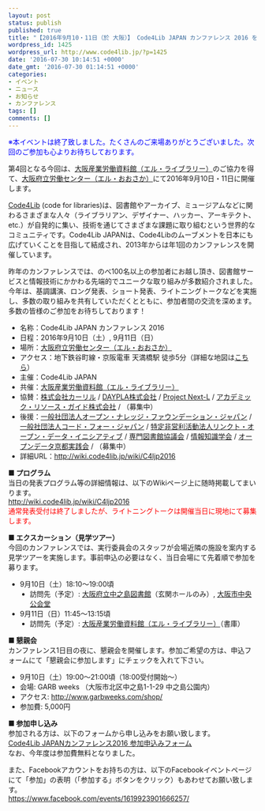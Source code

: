 ```yaml
---
layout: post
status: publish
published: true
title: "【2016年9月10・11日（於 大阪）】 Code4Lib JAPAN カンファレンス 2016 を開催します（参加者募集）"
wordpress_id: 1425
wordpress_url: http://www.code4lib.jp/?p=1425
date: '2016-07-30 10:14:51 +0000'
date_gmt: '2016-07-30 01:14:51 +0000'
categories:
- イベント
- ニュース
- お知らせ
- カンファレンス
tags: []
comments: []
---
```

<p><span style="color: blue">※本イベントは終了致しました。たくさんのご来場ありがとうございました。次回のご参加も心よりお待ちしております。</span></p>
<p>第4回となる今回は、<a title="大阪産業労働資料館（エル・ライブラリー）" href="http://shaunkyo.jp/" target="_blank">大阪産業労働資料館（エル・ライブラリー）</a>のご協力を得て、<a title="大阪府立労働センター（エル・おおさか）" href="http://www.l-osaka.or.jp/" target="_blank">大阪府立労働センター（エル・おおさか）</a>にて2016年9月10日・11日に開催します。</p>
<p><a href="http://code4lib.org/" target="_blank">Code4Lib</a> (code for libraries)は、図書館やアーカイブ、ミュージアムなどに関わるさまざまな人々（ライブラリアン、デザイナー、ハッカー、アーキテクト、etc.）が自発的に集い、技術を通じてさまざまな課題に取り組むという世界的なコミュニティです。Code4Lib JAPANは、Code4Libのムーブメントを日本にも広げていくことを目指して結成され、2013年からは年1回のカンファレンスを開催しています。</p>
<p>昨年のカンファレンスでは、のべ100名以上の参加者にお越し頂き、図書館サービスと情報技術にかかわる先端的でユニークな取り組みが多数紹介されました。今年は、基調講演、ロング発表、ショート発表、ライトニングトークなどを実施し、多数の取り組みを共有していただくとともに、参加者間の交流を深めます。多数の皆様のご参加をお待ちしております！</p>
<ul>
<li>名称：Code4Lib JAPAN カンファレンス 2016</li>
<li>日程：2016年9月10日（土）, 9月11日（日）</li>
<li>場所：<a title="大阪府立労働センター（エル・おおさか）" href="http://www.l-osaka.or.jp/" target="_blank">大阪府立労働センター（エル・おおさか）</a></li>
<li>アクセス：地下鉄谷町線・京阪電車 天満橋駅 徒歩5分（詳細な地図は<a href="http://www.l-osaka.or.jp/pages/access.html" target="_blank">こちら</a>）</li>
<li>主催：Code4Lib JAPAN</li>
<li>共催：<a target="_blank" title="大阪産業労働資料館（エル・ライブラリー）" href="http://shaunkyo.jp/" target="_blank">大阪産業労働資料館（エル・ライブラリー）</a></li>
<li>協賛：<a target="_blank" href="https://calil.jp/">株式会社カーリル</a> / <a target="_blank" href="http://daypla.co.jp/">DAYPLA株式会社</a> / <a target="_blank" href="http://www.next-l.jp/">Project Next-L</a> / <a target="_blank" href="http://arg-corp.jp/">アカデミック・リソース・ガイド株式会社</a> / （募集中）</li>
<li>後援：<a target="_blank" href="http://okfn.jp/">一般社団法人オープン・ナレッジ・ファウンデーション・ジャパン</a> / <a target="_blank" href="http://code4japan.org/">一般社団法人コード・フォー・ジャパン</a> / <a target="_blank" href="http://linkedopendata.jp/">特定非営利活動法人リンクト・オープン・データ・イニシアティブ</a> / <a target="_blank" href="http://www.jsla.or.jp/">専門図書館協議会</a> / <a target="_blank" href="http://www.jsik.jp/">情報知識学会</a> / <a href="https://opendatakyoto.wordpress.com/" target="_blank">オープンデータ京都実践会</a> / （募集中）
<li>詳細URL：<a title="http://wiki.code4lib.jp/wiki/C4ljp2016" href="http://wiki.code4lib.jp/wiki/C4ljp2016">http://wiki.code4lib.jp/wiki/C4ljp2016</a></li>
</ul>
<p><!--more--></p>
<div>
<p><strong>■ プログラム</strong><br />
当日の発表プログラム等の詳細情報は、以下のWikiページ上に随時掲載してまいります。<br />
<a href="http://wiki.code4lib.jp/wiki/C4ljp2016">http://wiki.code4lib.jp/wiki/C4ljp2016</a><br />
<span style="color: red">通常発表受付は終了しましたが、ライトニングトークは開催当日に現地にて募集します。</span></p>
<p><strong>■ エクスカーション（見学ツアー）</strong><br />
今回のカンファレンスでは、実行委員会のスタッフが会場近隣の施設を案内する見学ツアーを実施します。事前申込の必要はなく、当日会場にて先着順で参加を募ります。</p>
<ul>
<li>9月10日（土）18:10～19:00頃 </li>
<li style="margin-left: 20px;">訪問先（予定）: <a href="https://www.library.pref.osaka.jp/site/nakato/" target="_blank">大阪府立中之島図書館</a>（玄関ホールのみ）, <a href="http://osaka-chuokokaido.jp/" target="_blank">大阪市中央公会堂</a></li>
<li>9月11日（日）11:45～13:15頃 </li>
<li style="margin-left: 20px;">訪問先（予定）: <a target="_blank" href="http://shaunkyo.jp/" target="_blank">大阪産業労働資料館（エル・ライブラリー）</a>（書庫）</li>
</ul>
<p><strong>■ 懇親会</strong><br />
カンファレンス1日目の夜に、懇親会を開催します。参加ご希望の方は、申込フォームにて「懇親会に参加します」にチェックを入れて下さい。</p>
<ul>
<li>9月10日（土）19:00～21:00頃（18:00受付開始～） </li>
<li>会場: GARB weeks （大阪市北区中之島1-1-29 中之島公園内）</li>
<li>アクセス: <a target="_blank" href="http://www.garbweeks.com/shop/">http://www.garbweeks.com/shop/</a></li>
<li>参加費: 5,000円</li>
</ul>
<p><strong>■ 参加申し込み</strong><br />
参加される方は、以下のフォームから申し込みをお願い致します。<br />
<a href="http://www.code4lib.jp/2016/07/1421/">Code4Lib JAPANカンファレンス2016 参加申込みフォーム</a><br />
なお、今年度は参加費無料となりました。</p>
<p>また、Facebookアカウントをお持ちの方は、以下のFacebookイベントページにて「参加」の表明（「参加する」ボタンをクリック）もあわせてお願い致します。<br />
<a target="_blank" title="https://www.facebook.com/events/1619923901666257/" href="https://www.facebook.com/events/1619923901666257/">https://www.facebook.com/events/1619923901666257/</a></p>
</div>
